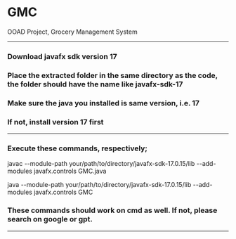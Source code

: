 # GMC
OOAD Project, Grocery Management System


---

### Download javafx sdk version 17
### Place the extracted folder in the same directory as the code, the folder should have the name like javafx-sdk-17
### Make sure the java you installed is same version, i.e. 17
### If not, install version 17 first

---


### Execute these commands, respectively;

javac --module-path your/path/to/directory/javafx-sdk-17.0.15/lib --add-modules javafx.controls GMC.java

java --module-path your/path/to/directory/javafx-sdk-17.0.15/lib --add-modules javafx.controls GMC

### These commands should work on cmd as well. If not, please search on google or gpt.

---
